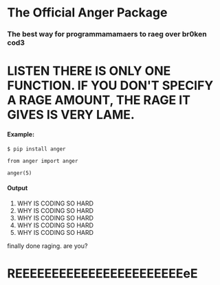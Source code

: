 # The Official Anger Package
### The best way for programmamamaers to raeg over br0ken cod3

# LISTEN THERE IS ONLY ONE FUNCTION.  IF YOU DON'T SPECIFY A RAGE AMOUNT, THE RAGE IT GIVES IS VERY LAME.

#### Example:
`$ pip install anger`
```
from anger import anger

anger(5)
```
#### Output

1. WHY IS CODING SO HARD
2. WHY IS CODING SO HARD
3. WHY IS CODING SO HARD
4. WHY IS CODING SO HARD
5. WHY IS CODING SO HARD

finally done raging.  are you?


# REEEEEEEEEEEEEEEEEEEEEEEeE